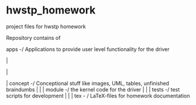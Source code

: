 hwstp_homework
==============

project files for hwstp homework 

Repository contains of 

apps -/ Applications to provide user level functionality for the driver

|

|

|
concept -/ Conceptional stuff like images, UML, tables, unfinished braindumbs
|
|
|
module -/ the kernel code for the driver
|
|
|
tests -/ test scripts for development
|
|
|
tex - / LaTeX-files for homework documentation
 